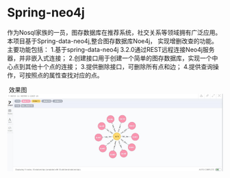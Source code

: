 # Spring-neo4j
 作为Nosql家族的一员，图存数据库在推荐系统，社交关系等领域拥有广泛应用。本项目基于Spring-data-neo4j,整合图存数据库Noe4j，
 实现增删改查的功能。主要功能包括：
 1.基于spring-data-neo4j 3.2.0通过REST远程连接Neo4j服务器，并非嵌入式连接；
 2.创建接口用于创建一个简单的图存数据库，实现一个中心点到其他十个点的连接；
 3.提供删除接口，可删除所有点和边；
 4.提供查询操作，可按照点的属性查找对应的点。
 
  效果图
![输入图片说明](https://github.com/shenzhanwang/Spring-neo4j/blob/master/%E6%88%AA%E5%9B%BE/1.jpg)
